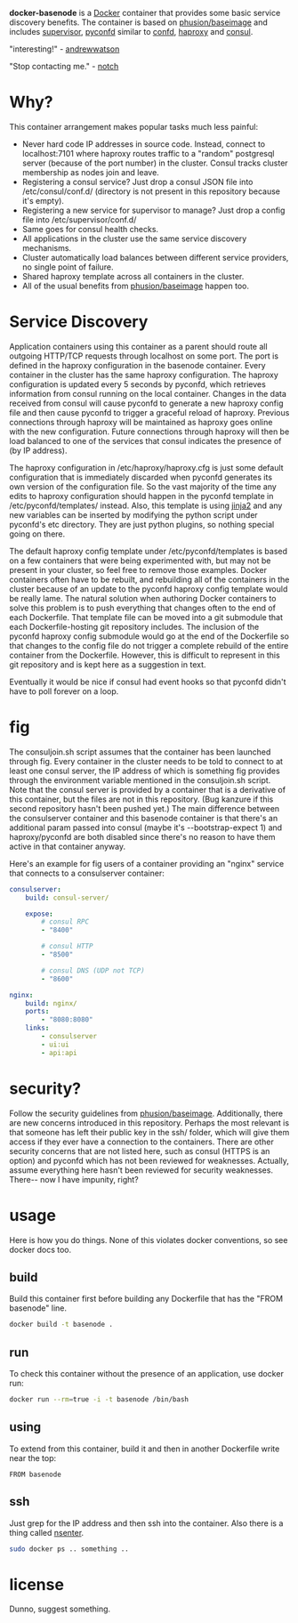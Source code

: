 **docker-basenode** is a [Docker](https://github.com/docker/docker) container that provides some basic service discovery benefits. The container is based on [phusion/baseimage](https://github.com/phusion/baseimage-docker) and includes [supervisor](https://github.com/supervisor/supervisor), [pyconfd](https://github.com/kanzure/pyconfd) similar to [confd](https://github.com/kelseyhightower/confd), [haproxy](https://github.com/haproxy/haproxy) and [consul](https://github.com/hashicorp/consul).

"interesting!" - [andrewwatson](https://github.com/andrewwatson)

"Stop contacting me." - [notch](https://twitter.com/notch)

# Why?

This container arrangement makes popular tasks much less painful:

* Never hard code IP addresses in source code. Instead, connect to localhost:7101 where haproxy routes traffic to a "random" postgresql server (because of the port number) in the cluster. Consul tracks cluster membership as nodes join and leave.
* Registering a consul service? Just drop a consul JSON file into /etc/consul/conf.d/ (directory is not present in this repository because it's empty).
* Registering a new service for supervisor to manage? Just drop a config file into /etc/supervisor/conf.d/
* Same goes for consul health checks.
* All applications in the cluster use the same service discovery mechanisms.
* Cluster automatically load balances between different service providers, no single point of failure.
* Shared haproxy template across all containers in the cluster.
* All of the usual benefits from [phusion/baseimage](https://github.com/phusion/baseimage-docker) happen too.

# Service Discovery

Application containers using this container as a parent should route all outgoing HTTP/TCP requests through localhost on some port. The port is defined in the haproxy configuration in the basenode container. Every container in the cluster has the same haproxy configuration. The haproxy configuration is updated every 5 seconds by pyconfd, which retrieves information from consul running on the local container. Changes in the data received from consul will cause pyconfd to generate a new haproxy config file and then cause pyconfd to trigger a graceful reload of haproxy. Previous connections through haproxy will be maintained as haproxy goes online with the new configuration. Future connections through haproxy will then be load balanced to one of the services that consul indicates the presence of (by IP address).

The haproxy configuration in /etc/haproxy/haproxy.cfg is just some default configuration that is immediately discarded when pyconfd generates its own version of the configuration file. So the vast majority of the time any edits to haproxy configuration should happen in the pyconfd template in /etc/pyconfd/templates/ instead. Also, this template is using [jinja2](http://jinja.pocoo.org/) and any new variables can be inserted by modifying the python script under pyconfd's etc directory. They are just python plugins, so nothing special going on there.

The default haproxy config template under /etc/pyconfd/templates is based on a few containers that were being experimented with, but may not be present in your cluster, so feel free to remove those examples. Docker containers often have to be rebuilt, and rebuilding all of the containers in the cluster because of an update to the pyconfd haproxy config template would be really lame. The natural solution when authoring Docker containers to solve this problem is to push everything that changes often to the end of each Dockerfile. That template file can be moved into a git submodule that each Dockerfile-hosting git repository includes. The inclusion of the pyconfd haproxy config submodule would go at the end of the Dockerfile so that changes to the config file do not trigger a complete rebuild of the entire container from the Dockerfile. However, this is difficult to represent in this git repository and is kept here as a suggestion in text.

Eventually it would be nice if consul had event hooks so that pyconfd didn't have to poll forever on a loop.

# fig

The consuljoin.sh script assumes that the container has been launched through fig. Every container in the cluster needs to be told to connect to at least one consul server, the IP address of which is something fig provides through the environment variable mentioned in the consuljoin.sh script. Note that the consul server is provided by a container that is a derivative of this container, but the files are not in this repository. (Bug kanzure if this second repository hasn't been pushed yet.) The main difference between the consulserver container and this basenode container is that there's an additional param passed into consul (maybe it's --bootstrap-expect 1) and haproxy/pyconfd are both disabled since there's no reason to have them active in that container anyway.

Here's an example for fig users of a container providing an "nginx" service that connects to a consulserver container:

``` yaml
consulserver:
    build: consul-server/

    expose:
        # consul RPC
        - "8400"

        # consul HTTP
        - "8500"

        # consul DNS (UDP not TCP)
        - "8600"

nginx:
    build: nginx/
    ports:
        - "8080:8080"
    links:
        - consulserver
        - ui:ui
        - api:api
```

# security?

Follow the security guidelines from [phusion/baseimage](https://github.com/phusion/baseimage-docker). Additionally, there are new concerns introduced in this repository. Perhaps the most relevant is that someone has left their public key in the ssh/ folder, which will give them access if they ever have a connection to the containers. There are other security concerns that are not listed here, such as consul (HTTPS is an option) and pyconfd which has not been reviewed for weaknesses. Actually, assume everything here hasn't been reviewed for security weaknesses. There-- now I have impunity, right?

# usage

Here is how you do things. None of this violates docker conventions, so see docker docs too.

## build

Build this container first before building any Dockerfile that has the "FROM basenode" line.

``` bash
docker build -t basenode .
```

## run

To check this container without the presence of an application, use docker run:

``` bash
docker run --rm=true -i -t basenode /bin/bash
```

## using

To extend from this container, build it and then in another Dockerfile write near the top:

```
FROM basenode
```

## ssh

Just grep for the IP address and then ssh into the container. Also there is a thing called [nsenter](https://github.com/jpetazzo/nsenter).

``` bash
sudo docker ps .. something ..
```

# license

Dunno, suggest something.
